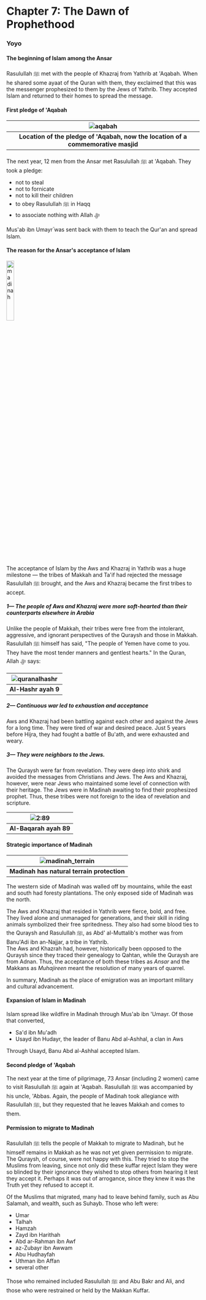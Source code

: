 # Chapter 7: The Dawn of Prophethood
### Yoyo

#### The beginning of Islam among the Ansar

Rasulullah ﷺ met with the people of Khazraj from Yathrib at 'Aqabah. When he shared some ayaat of the Quran with them, they exclaimed that this was the messenger prophesized to them by the Jews of Yathrib. They accepted Islam and returned to their homes to spread the message.

#### First pledge of 'Aqabah

| ![aqabah](https://user-images.githubusercontent.com/90349598/134719924-ed55d150-9ada-4022-8757-8cdb57971fc9.png) |
|:--:|
| <b>Location of the pledge of 'Aqabah, now the location of a commemorative masjid</b>|

The next year, 12 men from the Ansar met Rasulullah ﷺ at 'Aqabah. They took a pledge:

- not to steal
- not to fornicate
- not to kill their children
- to obey Rasulullah ﷺ in Haqq
- to associate nothing with Allah ﷻ

Mus'ab ibn Umayrؓ was sent back with them to teach the Qur'an and spread Islam.

#### The reason for the Ansar's acceptance of Islam

<img src="https://user-images.githubusercontent.com/90349598/134721146-959faa8d-a8ac-47f3-ac06-577f68c42770.png"
     alt="madinah" height="20%"/>

The acceptance of Islam by the Aws and Khazraj in Yathrib was a huge milestone — the tribes of Makkah and Ta'if had rejected the message Rasulullah ﷺ brought, and the Aws and Khazraj became the first tribes to accept.

##### 1— The people of Aws and Khazraj were more soft-hearted than their counterparts elsewhere in Arabia

Unlike the people of Makkah, their tribes were free from the intolerant, aggressive, and ignorant perspectives of the Quraysh and those in Makkah. Rasulullah ﷺ himself has said, "The people of Yemen have come to you. They have the most tender manners and gentlest hearts." In the Quran, Allah ﷻ says:

| ![quranalhashr](https://user-images.githubusercontent.com/90349598/134722489-478961bd-9a17-44fc-a6f0-ecce0e8af669.png) |
|:--:|
| <b>Al-Hashr ayah 9</b>|

##### 2— Continuous war led to exhaustion and acceptance

Aws and Khazraj had been battling against each other and against the Jews for a long time. They were tired of war and desired peace. Just 5 years before Hijra, they had fought a battle of Bu'ath, and were exhausted and weary.

##### 3— They were neighbors to the Jews.

The Quraysh were far from revelation. They were deep into shirk and avoided the messages from Christians and Jews. The Aws and Khazraj, however, were near Jews who maintained some level of connection with their heritage. The Jews were in Madinah awaiting to find their prophesized prophet. Thus, these tribes were not foreign to the idea of revelation and scripture.

| ![2:89](https://user-images.githubusercontent.com/90349598/134723288-16936501-aec7-4387-b3c5-6490c94cdb81.png) |
|:--:|
| <b>Al-Baqarah ayah 89</b>|

#### Strategic importance of Madinah

| ![madinah_terrain](https://user-images.githubusercontent.com/90349598/134723785-2d7c8627-4807-4d20-8081-483d14de8650.png) |
|:--:|
| <b>Madinah has natural terrain protection</b>|

The western side of Madinah was walled off by mountains, while the east and south had foresty plantations. The only exposed side of Madinah was the north.

The Aws and Khazraj that resided in Yathrib were fierce, bold, and free. They lived alone and unmanaged for generations, and their skill in riding animals symbolized their free spritedness. They also had some blood ties to the Quraysh and Rasulullah ﷺ, as Abd' al-Muttalib's mother was from Banu'Adi ibn an-Najjar, a tribe in Yathrib.  
The Aws and Khazrah had, however, historically been opposed to the Quraysh since they traced their genealogy to Qahtan, while the Quraysh are from Adnan. Thus, the acceptance of both these tribes as _Ansar_ and the Makkans as _Muhajireen_ meant the resolution of many years of quarrel.

In summary, Madinah as the place of emigration was an important military and cultural advancement.

#### Expansion of Islam in Madinah

Islam spread like wildfire in Madinah through Mus'ab ibn 'Umayr. Of those that converted,

- Sa'd ibn Mu'adh
- Usayd ibn Hudayr, the leader of Banu Abd al-Ashhal, a clan in Aws

Through Usayd, Banu Abd al-Ashhal accepted Islam.

#### Second pledge of 'Aqabah

The next year at the time of pilgrimage, 73 Ansar (including 2 women) came to visit Rasulullah ﷺ again at 'Aqabah. Rasulullah ﷺ was accompanied by his uncle, 'Abbas. Again, the people of Madinah took allegiance with Rasulullah ﷺ, but they requested that he leaves Makkah and comes to them.

#### Permission to migrate to Madinah

Rasulullah ﷺ tells the people of Makkah to migrate to Madinah, but he himself remains in Makkah as he was not yet given permission to migrate. The Quraysh, of course, were not happy with this. They tried to stop the Muslims from leaving, since not only did these kuffar reject Islam they were so blinded by their ignorance they wished to stop others from hearing it lest they accept it. Perhaps it was out of arrogance, since they knew it was the Truth yet they refused to accept it.

Of the Muslims that migrated, many had to leave behind family, such as Abu Salamah, and wealth, such as Suhayb. Those who left were:

- Umar
- Talhah
- Hamzah
- Zayd ibn Harithah
- Abd ar-Rahman ibn Awf
- az-Zubayr ibn Awwam
- Abu Hudhayfah
- Uthman ibn Affan
- several other

Those who remained included Rasulullah ﷺ and Abu Bakr and Ali, and those who were restrained or held by the Makkan Kuffar.
